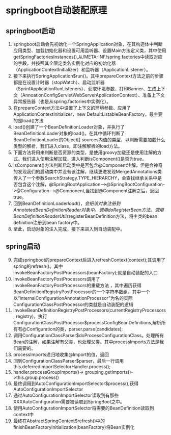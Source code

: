 # springboot自动装配原理
## springboot启动
1. springboot启动会先初始化一个SpringApplication对象，在其构造体中判断应用类型、加载初始化器和设置可用监听器、设置Main方法定义类，其中使用getSpringFactoriesInstances(),从/META-INF/spring.factories中读取对应的字段，并按照其全限定类名实例化对应的初始化器（ApplicationContextInitializer）和监听器（ApplicationListener）。
2. 接下来执行SpringApplication$run()。其中prepareContext方法之前的步骤都是在设置计时器（stopWatch）、启动监听器（SprinfApplicationRunListeners）、获取环境参数、打印Banner、生成上下文（AnnoationConfigServletWebServerApplicationContext）、准备上下文异常报告器（也是从spring.factories中实例化）。
3. 在prepareContext方法中设置了上下文的环境参数、应用了ApplicationContextInitializer，new DefaultListableBeanFactory，最主要的是load()方法
4. load()创建了一个BeanDefinitionLoader对象，并执行了BeanDefinitionLoader对象的load()。在其中循环判断了BeanDefinitionLoader的Object[] sources内值的类型，以判断需要加载什么类型的解析，我们进入class，即注解解析的load方法。
5. 下面方法将用来判断是否资源的类型，是使用groovy加载还是使用注解的方式。我们进入使用注解加载，进入判断isComponent()是否为true。
6. isComponent()方法判断启动类中是否包含@Component注解，但是会神奇的发现我们的启动类中并没有该注解，继续更进发现MergedAnnotations类传入了一个参数SearchStrategy.TYPE_HIERARCHY，会查找继承关系中是否包含这个注解，@SpringBootApplication-->@SpringBootConﬁguration->@Conﬁguration-->@Component,当找到@Component注解之后，返回true。
7. 回到BeanDefinitionLoader$load()，会把该对象注册到 AnnotatedBeanDeﬁnitionReader对象中。调用doRegisterBean方法。调用BeanDefinitionReaderUtils$registerBeanDefinition方法，将主类的bean definition注册到bean factory中。
8. 至此，启动对象的注入完成，接下来进入到自动装配中。
## spring启动
9. 完成springboot的prepareContext后进入refreshContext(context);其调用了spring的refresh()。其中 invokeBeanFactoryPostProcessors(beanFactory);就是自动装配的入口
10. invokeBeanFactoryPostProcessors调用了invokeBeanFactoryPostProcessors的重载方法
，其中遍历获得BeanDefinitionRegistryPostProcessor的一个字符串数组，其中一个以“internalConfigurationAnnotationProcessor”为名的实际ConfigurationClassPostProcessor的类就是自动装配的逻辑
11. invokeBeanDefinitionRegistryPostProcessors(currentRegistryProcessors, registry)，执行ConfigurationClassPostProcessor$processConfigBeanDefinitions,解析所有有@Configuration的类，parser.parse(candidates);
12. 调用ConfigurationClassParser$doProcessConfigurationClass。处理所有Bean的注解，如果注解有父类，也处理父类。其中processImports方法是我们需要的。
13. processImports递归地收集@Import的值，返回
14. 回到ConﬁgurationClassParser$parser，最后一行调用this.deferredImportSelectorHandler.process();
15.  handler.processGroupImports()-> grouping.getImports()->this.group.process()
16.  最终调用到AutoConfigurationImportSelector$process(),获得AutoConfigurationImportSelector
17.  通过AutoConfigurationImportSelector读取到有那些XXXAutoConfiguration需要被读取到SpringBoot之中。
18.  使用AutoConfigurationImportSelector将需要的BeanDefinition读取到context中
19.  最终在AbstractSpringContext$refresh()中的finishBeanFactoryInitialization(beanFactory)将Bean实例化
